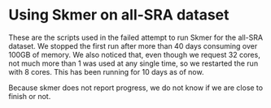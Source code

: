 # Using Skmer on all-SRA dataset

These are the scripts used in the failed attempt to run Skmer for the all-SRA dataset. We stopped the first run after more than 40 days consuming over 100GB of memory. We also noticed that, even though we request 32 cores, not much more than 1 was used at any single time, so we restarted the run with 8 cores. This has been running for 10 days as of now.

Because skmer does not report progress, we do not know if we are close to finish or not.
